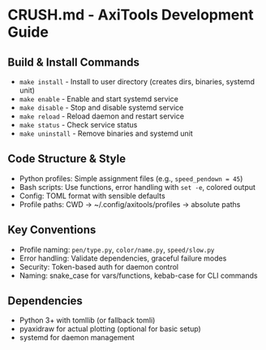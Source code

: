 # CRUSH.md - AxiTools Development Guide

## Build & Install Commands
- `make install` - Install to user directory (creates dirs, binaries, systemd unit)
- `make enable` - Enable and start systemd service
- `make disable` - Stop and disable systemd service
- `make reload` - Reload daemon and restart service
- `make status` - Check service status
- `make uninstall` - Remove binaries and systemd unit

## Code Structure & Style
- Python profiles: Simple assignment files (e.g., `speed_pendown = 45`)
- Bash scripts: Use functions, error handling with `set -e`, colored output
- Config: TOML format with sensible defaults
- Profile paths: CWD → ~/.config/axitools/profiles → absolute paths

## Key Conventions
- Profile naming: `pen/type.py`, `color/name.py`, `speed/slow.py`
- Error handling: Validate dependencies, graceful failure modes
- Security: Token-based auth for daemon control
- Naming: snake_case for vars/functions, kebab-case for CLI commands

## Dependencies
- Python 3+ with tomllib (or fallback tomli)
- pyaxidraw for actual plotting (optional for basic setup)
- systemd for daemon management
